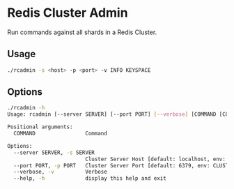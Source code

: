 # Redis Cluster Admin

Run commands against all shards in a Redis Cluster.

## Usage

```sh
./rcadmin -s <host> -p <port> -v INFO KEYSPACE
```

## Options

```sh
./rcadmin -h
Usage: rcadmin [--server SERVER] [--port PORT] [--verbose] [COMMAND [COMMAND ...]]

Positional arguments:
  COMMAND                Command

Options:
  --server SERVER, -s SERVER
                         Cluster Server Host [default: localhost, env: CLUSTER_SERVER]
  --port PORT, -p PORT   Cluster Server Port [default: 6379, env: CLUSTER_PORT]
  --verbose, -v          Verbose
  --help, -h             display this help and exit
```
